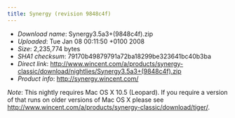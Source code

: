 ```yaml
---
title: Synergy (revision 9848c4f)
---
```


-   *Download name*: Synergy3.5a3+(9848c4f).zip
-   *Uploaded*: Tue Jan 08 00:11:50 +0100 2008
-   *Size*: 2,235,774 bytes
-   *SHA1 checksum*: 79170b49879791a72ba18299be323641bc40b3ba
-   *Direct link*: <http://www.wincent.com/a/products/synergy-classic/download/nightlies/Synergy3.5a3+(9848c4f).zip>
-   *Product info*: <http://synergy.wincent.com/>

*Note*: This nightly requires Mac OS X 10.5 (Leopard). If you require a version of that runs on older versions of Mac OS X please see <http://www.wincent.com/a/products/synergy-classic/download/tiger/>.
